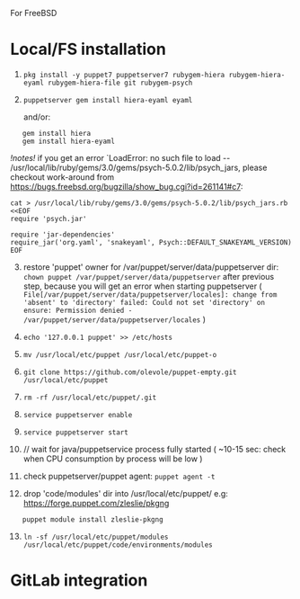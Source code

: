 For FreeBSD

# Local/FS installation

1) `pkg install -y puppet7 puppetserver7 rubygem-hiera rubygem-hiera-eyaml rubygem-hiera-file git rubygem-psych`
2) `puppetserver gem install hiera-eyaml eyaml`

   and/or:
```
   gem install hiera
   gem install hiera-eyaml
```

*!notes!* if you get an error `LoadError: no such file to load -- /usr/local/lib/ruby/gems/3.0/gems/psych-5.0.2/lib/psych_jars, please checkout work-around from https://bugs.freebsd.org/bugzilla/show_bug.cgi?id=261141#c7:
```
cat > /usr/local/lib/ruby/gems/3.0/gems/psych-5.0.2/lib/psych_jars.rb <<EOF
require 'psych.jar'

require 'jar-dependencies'
require_jar('org.yaml', 'snakeyaml', Psych::DEFAULT_SNAKEYAML_VERSION)
EOF
```
3) restore 'puppet' owner for /var/puppet/server/data/puppetserver dir: `chown puppet /var/puppet/server/data/puppetserver` after previous step, because you will get an error when starting puppetserver ( `File[/var/puppet/server/data/puppetserver/locales]: change from 'absent' to 'directory' failed: Could not set 'directory' on ensure: Permission denied - /var/puppet/server/data/puppetserver/locales` )

4) `echo '127.0.0.1 puppet' >> /etc/hosts`
5) `mv /usr/local/etc/puppet /usr/local/etc/puppet-o`
6) `git clone https://github.com/olevole/puppet-empty.git /usr/local/etc/puppet`
7) `rm -rf /usr/local/etc/puppet/.git`
8) `service puppetserver enable`
9) `service puppetserver start`
10) // wait for java/puppetservice process fully started ( ~10-15 sec: check when CPU consumption by process will be low )
11) check puppetserver/puppet agent: `puppet agent -t`
12) drop 'code/modules' dir into /usr/local/etc/puppet/ e.g: https://forge.puppet.com/zleslie/pkgng
``` 
   puppet module install zleslie-pkgng
```
13) `ln -sf /usr/local/etc/puppet/modules /usr/local/etc/puppet/code/environments/modules`

# GitLab integration
